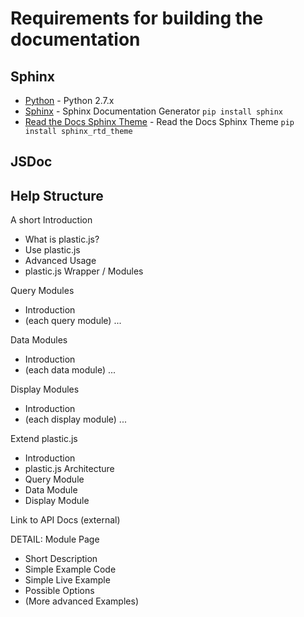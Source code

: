Requirements for building the documentation
=========

Sphinx
-------
* [Python] - Python  2.7.x
* [Sphinx] - Sphinx Documentation Generator `pip install sphinx`
* [Read the Docs Sphinx Theme] - Read the Docs Sphinx Theme `pip install sphinx_rtd_theme`

JSDoc
------

[Python]:https://www.python.org/
[Sphinx]:http://sphinx-doc.org/
[Read the Docs Sphinx Theme]:https://github.com/snide/sphinx_rtd_theme


Help Structure
-------------
A short Introduction
* What is plastic.js?
* Use plastic.js
* Advanced Usage
* plastic.js Wrapper / Modules
 
Query Modules
* Introduction
* (each query module) ...
 
Data Modules
* Introduction
* (each data module) ...

Display Modules
* Introduction
* (each display module) ...

Extend plastic.js
* Introduction
* plastic.js Architecture
* Query Module
* Data Module
* Display Module
 
Link to API Docs (external)


DETAIL: Module Page
* Short Description
* Simple Example Code
* Simple Live Example
* Possible Options
* (More advanced Examples)
